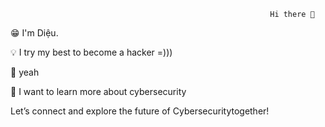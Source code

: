                                                               Hi there 👋


                            
😁 I'm Diệu.

💡 I try my best to become a hacker =)))

🚀 yeah

🔭 I want to learn more about cybersecurity

Let’s connect and explore the future of Cybersecuritytogether!
